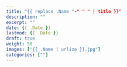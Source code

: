 ```yaml
---
title: "{{ replace .Name "-" " " | title }}"
description: ""
excerpt: ""
date: {{ .Date }}
lastmod: {{ .Date }}
draft: true
weight: 50
images: ["{{ .Name | urlize }}.jpg"]
categories: [""]
---
```


